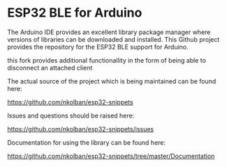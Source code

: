 # ESP32 BLE for Arduino
The Arduino IDE provides an excellent library package manager where versions of libraries can be downloaded and installed.  This Github project provides the repository for the ESP32 BLE support for Arduino.

this fork provides additional functionallity in the form of being able to disconnect an attached client

The actual source of the project which is being maintained can be found here:

https://github.com/nkolban/esp32-snippets

Issues and questions should be raised here:

https://github.com/nkolban/esp32-snippets/issues


Documentation for using the library can be found here:

https://github.com/nkolban/esp32-snippets/tree/master/Documentation
